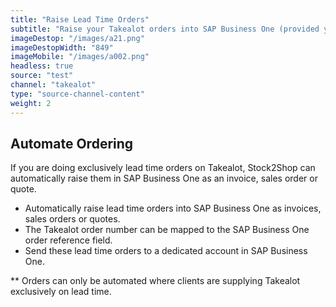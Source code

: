 ```yaml
---
title: "Raise Lead Time Orders"
subtitle: "Raise your Takealot orders into SAP Business One (provided you are only doing lead time orders)."
imageDestop: "/images/a21.png"
imageDestopWidth: "849"
imageMobile: "/images/a002.png"
headless: true
source: "test"
channel: "takealot"
type: "source-channel-content"
weight: 2
---
```


## Automate Ordering
If you are doing exclusively lead time orders on Takealot, Stock2Shop can automatically raise them in SAP Business One as an invoice, sales order or quote.

- Automatically raise lead time orders into SAP Business One as invoices, sales orders or quotes. 
- The Takealot order number can be mapped to the SAP Business One order reference field.
- Send these lead time orders to a dedicated account in SAP Business One.

** Orders can only be automated where clients are supplying Takealot exclusively on lead time.